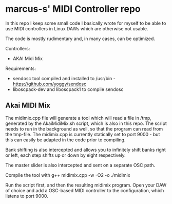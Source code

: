 # marcus-s' MIDI Controller repo

In this repo I keep some small code I basically wrote for myself to be able to use MIDI controllers in Linux DAWs which are otherwise not usable.

The code is mostly rudimentary and, in many cases, can be optimized.

Controllers:
- AKAI Midi Mix

Requirements:
- sendosc tool compiled and installed to /usr/bin - https://github.com/yoggy/sendosc
- liboscpack-dev and liboscpack1 to compile sendosc


## Akai MIDI Mix

The midimix.cpp file will generate a tool which will read a file in /tmp, generated by the AkaiMidiMix.sh script, which is also in this repo. The script needs to run in the background as well, so that the program can read from the tmp-file. The midimix.cpp is currently statically set to port 9000 - but this can easily be adapted in the code prior to compiling.

Bank shifting is also intercepted and allows you to infinitely shift banks right or left, each step shifts up or down by eight respectively.

The master slider is also intercepted and sent on a separate OSC path.

Compile the tool with g++ midimix.cpp -w -O2 -o ./midimix

Run the script first, and then the resulting midimix program. Open your DAW of choice and add a OSC-based MIDI controller to the configuration, which listens to port 9000.
